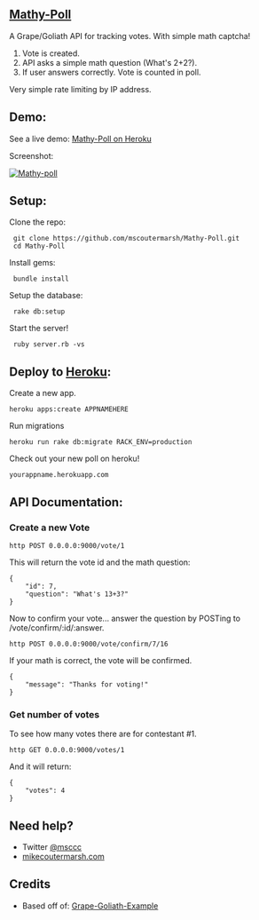 [Mathy-Poll](https://github.com/mscoutermarsh/Mathy-Poll)
-----
A Grape/Goliath API for tracking votes. With simple math captcha! 

1. Vote is created.
2. API asks a simple math question (What's 2+2?).
3. If user answers correctly. Vote is counted in poll.

Very simple rate limiting by IP address.

Demo:
-----
See a live demo: [Mathy-Poll on Heroku](http://mathy-poll.herokuapp.com/)

Screenshot:

[![Mathy-poll](https://dl.dropbox.com/u/18216283/blog/mathy-poll.jpg)](http://mathy-poll.herokuapp.com/)

Setup:
------
Clone the repo:

     git clone https://github.com/mscoutermarsh/Mathy-Poll.git
     cd Mathy-Poll

Install gems:

     bundle install

Setup the database:

     rake db:setup

Start the server!

     ruby server.rb -vs

Deploy to [Heroku](http://heroku.com):
------
Create a new app.

    heroku apps:create APPNAMEHERE

Run migrations

    heroku run rake db:migrate RACK_ENV=production

Check out your new poll on heroku!

    yourappname.herokuapp.com

API Documentation:
------

### Create a new Vote

    http POST 0.0.0.0:9000/vote/1

This will return the vote id and the math question:

    {
        "id": 7, 
        "question": "What's 13+3?"
    }

Now to confirm your vote... answer the question by POSTing to /vote/confirm/:id/:answer.

    http POST 0.0.0.0:9000/vote/confirm/7/16

If your math is correct, the vote will be confirmed.

    {
        "message": "Thanks for voting!"
    }

### Get number of votes
To see how many votes there are for contestant #1.

    http GET 0.0.0.0:9000/votes/1

And it will return:

    {
        "votes": 4
    }


Need help?
---------
+ Twitter [@msccc](http://twitter.com/mscccc "@mscccc") 
+ [mikecoutermarsh.com](http://mikecoutermarsh.com/ "mikecoutermarsh") 

Credits
-------
+ Based off of: [Grape-Goliath-Example](https://github.com/djones/grape-goliath-example)